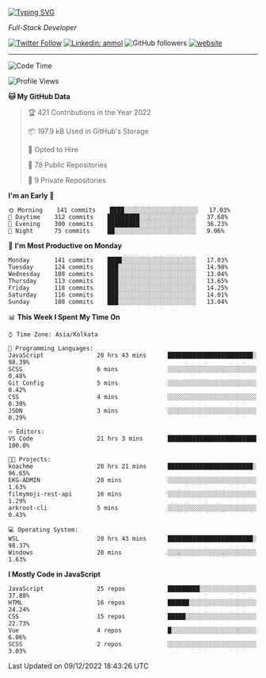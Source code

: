 [![Typing SVG](https://readme-typing-svg.herokuapp.com?lines=HI%2C+I'm+Tonal;I'm+a+Full+Stack+Developer)](https://git.io/typing-svg)

<p><em>Full-Stack Developer</em></p>

[![Twitter Follow](https://img.shields.io/twitter/follow/tonalmathew?style=flat)](https://twitter.com/intent/follow?screen_name=tonalmathew)
[![Linkedin: anmol](https://img.shields.io/badge/tonal-mathew?style=flat-square&logo=Linkedin&logoColor=white&link=https://www.linkedin.com/in/tonal-mathew/)](https://www.linkedin.com/in/tonal-mathew/)
![GitHub followers](https://img.shields.io/github/followers/tonalmathew?label=Follow&style=social)
[![website](https://img.shields.io/badge/Website-46a2f1.svg?&style=flat-square&logo=Google-Chrome&logoColor=white&link=http://tonalmathew.github.io/)](http://tonalmathew.github.io/)

---
<!--START_SECTION:waka-->
![Code Time](http://img.shields.io/badge/Code%20Time-855%20hrs%207%20mins-blue)

![Profile Views](http://img.shields.io/badge/Profile%20Views-0-blue)

**🐱 My GitHub Data** 

> 🏆 421 Contributions in the Year 2022
 > 
> 📦 197.9 kB Used in GitHub's Storage 
 > 
> 💼 Opted to Hire
 > 
> 📜 78 Public Repositories 
 > 
> 🔑 9 Private Repositories  
 > 
**I'm an Early 🐤** 

```text
🌞 Morning    141 commits    ████░░░░░░░░░░░░░░░░░░░░░   17.03% 
🌆 Daytime    312 commits    █████████░░░░░░░░░░░░░░░░   37.68% 
🌃 Evening    300 commits    █████████░░░░░░░░░░░░░░░░   36.23% 
🌙 Night      75 commits     ██░░░░░░░░░░░░░░░░░░░░░░░   9.06%

```
📅 **I'm Most Productive on Monday** 

```text
Monday       141 commits    ████░░░░░░░░░░░░░░░░░░░░░   17.03% 
Tuesday      124 commits    ███░░░░░░░░░░░░░░░░░░░░░░   14.98% 
Wednesday    108 commits    ███░░░░░░░░░░░░░░░░░░░░░░   13.04% 
Thursday     113 commits    ███░░░░░░░░░░░░░░░░░░░░░░   13.65% 
Friday       118 commits    ███░░░░░░░░░░░░░░░░░░░░░░   14.25% 
Saturday     116 commits    ███░░░░░░░░░░░░░░░░░░░░░░   14.01% 
Sunday       108 commits    ███░░░░░░░░░░░░░░░░░░░░░░   13.04%

```


📊 **This Week I Spent My Time On** 

```text
⌚︎ Time Zone: Asia/Kolkata

💬 Programming Languages: 
JavaScript               20 hrs 43 mins      ████████████████████████░   98.39% 
SCSS                     6 mins              ░░░░░░░░░░░░░░░░░░░░░░░░░   0.48% 
Git Config               5 mins              ░░░░░░░░░░░░░░░░░░░░░░░░░   0.42% 
CSS                      4 mins              ░░░░░░░░░░░░░░░░░░░░░░░░░   0.39% 
JSON                     3 mins              ░░░░░░░░░░░░░░░░░░░░░░░░░   0.29%

🔥 Editors: 
VS Code                  21 hrs 3 mins       █████████████████████████   100.0%

🐱‍💻 Projects: 
koachme                  20 hrs 21 mins      ████████████████████████░   96.65% 
EKG-ADMIN                20 mins             ░░░░░░░░░░░░░░░░░░░░░░░░░   1.63% 
filmymoji-rest-api       16 mins             ░░░░░░░░░░░░░░░░░░░░░░░░░   1.29% 
arkroot-cli              5 mins              ░░░░░░░░░░░░░░░░░░░░░░░░░   0.43%

💻 Operating System: 
WSL                      20 hrs 43 mins      ████████████████████████░   98.37% 
Windows                  20 mins             ░░░░░░░░░░░░░░░░░░░░░░░░░   1.63%

```

**I Mostly Code in JavaScript** 

```text
JavaScript               25 repos            █████████░░░░░░░░░░░░░░░░   37.88% 
HTML                     16 repos            ██████░░░░░░░░░░░░░░░░░░░   24.24% 
CSS                      15 repos            █████░░░░░░░░░░░░░░░░░░░░   22.73% 
Vue                      4 repos             █░░░░░░░░░░░░░░░░░░░░░░░░   6.06% 
SCSS                     2 repos             ░░░░░░░░░░░░░░░░░░░░░░░░░   3.03%

```



 Last Updated on 09/12/2022 18:43:26 UTC
<!--END_SECTION:waka-->
